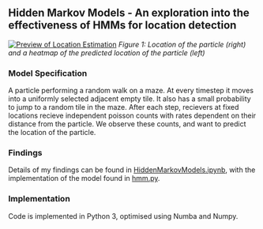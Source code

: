 ## Hidden Markov Models - An exploration into the effectiveness of HMMs for location detection
[![Preview of Location Estimation](https://i.gyazo.com/ce90b5119f19df33d90261bf0af36b74.gif)](https://gyazo.com/ce90b5119f19df33d90261bf0af36b74)
*Figure 1: Location of the particle (right) and a heatmap of the predicted location of the particle (left)*

### Model Specification

A particle performing a random walk on a maze. At every timestep it moves into a uniformly selected adjacent empty tile. It also has a small probability to jump to a random tile in the maze. After each step, recievers at fixed locations recieve independent poisson counts with rates dependent on their distance from the particle. We observe these counts, and want to predict the location of the particle.

### Findings

Details of my findings can be found in [HiddenMarkovModels.ipynb](https://github.com/DMarke99/Machine-Learning-Gym/blob/master/Hidden%20Markov%20Model/HiddenMarkovModels.ipynb), with the implementation of the model found in [hmm.py](https://github.com/DMarke99/Machine-Learning-Gym/blob/master/Hidden%20Markov%20Model/hmm.py).

### Implementation

Code is implemented in Python 3, optimised using Numba and Numpy.
